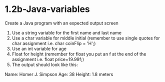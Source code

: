# 1.2b-Java-variables
Create a Java program with an expected output screen

1. Use a string variable for the first name and last name
2. Use a char variable for middle initial (remember to use single quotes for char assignment i.e. char coinFlip = 'H';)
3. Use an int variable for age
4. Float for height (remember for float you put an f at the end of the assignment i.e. float price=19.99f;)
5. The output should look like this:

Name:   Homer J. Simpson
Age:    38
Height: 1.8 meters

